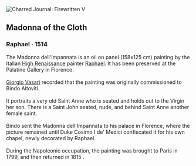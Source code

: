 <div class="artwork-of-the-day">
  <div class="container">
    <div class="img-wrapper">
      <img
        src="https://uploads8.wikiart.org/images/raphael/madonna-of-the-cloth.jpg!Large.jpg"
        alt="Charred Journal: Firewritten V" />
    </div>
    <div class="artwork-detail">
      <div class="artwork-origin"> 
        <h2 class="artwork-name">Madonna of the Cloth</h2>
        <h3 class="artist">
          Raphael
                    ·  1514
        </h3>
      </div>
      <p class="description">
        <span class="artwork-description-text ng-binding" ng-bind-html="viewModel.ArtworkOfTheDay.Description | unsafe">The Madonna dell'Impannata is an oil on panel (158x125 cm) painting by the Italian <a target="_blank" href="/en/artists-by-art-movement/high-renaissance">High Renaissance</a> painter <a target="_blank" href="/en/raphael">Raphael</a>. It has been preserved at the Palatine Gallery in Florence.
<br>
<br><a target="_blank" href="/en/giorgio-vasari">Giorgio Vasari</a> recorded that the painting was originally commissioned to Bindo Altoviti.
<br>
<br>It portraits a very old Saint Anne who is seated and holds out to the Virgin her son. There is a Saint John seated, nude, and behind Saint Anne another female saint.
<br>
<br>Bindo sent the Madonna dell'Impannata to his palace in Florence, where the picture remained until Duke Cosimo I de' Medici confiscated it for his own chapel, newly decorated by Raphael.
<br>
<br>During the Napoleonic occupation, the painting was brought to Paris in 1799, and then returned in 1815 .</span>
                        <div class="text-shadow-container" ng-show="showShadow" style=""></div>
      </p>
    </div>
  </div>

</div>
